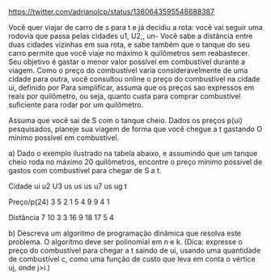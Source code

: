 https://twitter.com/adrianolcp/status/1360643595548688387

Você quer viajar de carro de s para t e já decidiu a rota: você vai seguir uma rodovia que passa
pelas cidades u1, U2,, un- Você sabe a distância entre duas cidades vizinhas em sua rota, e
sabe também que o tanque do seu carro permite que você viaje no máximo k quilômetros sem
reabastecer. Seu objetivo é gastar o menor valor possível em combustível durante a viagem.
Como o preço do combustível varia consideravelmente de uma cidade para outra, você
consultou online o preço do combustível na cidade ui, definido por Para simplificar,
assuma que os preços sao expressos em reais por quilômetro, ou seja, quanto custa para comprar
combustível suficiente para rodar por um quilômetro.

Assuma que você sai de S com o tanque cheio. Dados os preços p(ui) pesquisados, planeje
sua viagem de forma que você chegue a t gastando O mínimo possível em combustível.

a) Dado o exemplo ilustrado na tabela abaixo, e assumindo que um tanque cheio roda no
máximo 20 quilômetros, encontre o preço mínimo possível de gastos com combustível para
chegar de S a t.

Cidade
ui
u2
U3
us
us
us
u7
us
ug
t

Preço/p(24)
3
5
2
1
5
4
9
9
4
1

Distância
7
10
3
3
16
9
18
17
5
4

b) Descreva um algoritmo de programação dinâmica que resolva este problema. O algoritmo
deve ser polinomial em n e k. (Dica: expresse o preço do combustível para chegar a t
saindo de ui, usando uma quantidade de combustível c, como uma função de custo que
leva em conta o vértice uj, onde j>i.)
